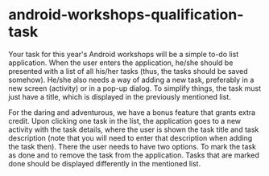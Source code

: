 # android-workshops-qualification-task
Your task for this year's Android workshops will be a simple to-do list application. When the user enters the application, he/she should be presented with a list of all his/her tasks (thus, the tasks should be saved somehow). He/she also needs a way of adding a new task, preferably in a new screen (activity) or in a pop-up dialog. To simplify things, the task must just have a title, which is displayed in the previously mentioned list.   

For the daring and adventurous, we have a bonus feature that grants extra credit. Upon clicking one task in the list, the application goes to a new activity with the task details, where the user is shown the task title and task description (note that you will need to enter that description when adding the task then). There the user needs to have two options. To mark the task as done and to remove the task from the application. Tasks that are marked done should be displayed differently in the mentioned list.
